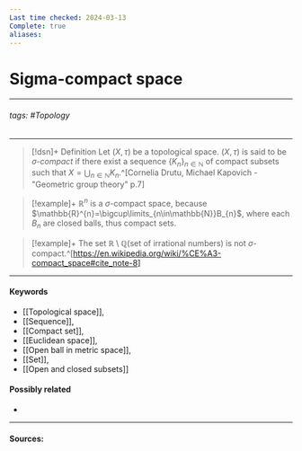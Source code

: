 ```yaml
---
Last time checked: 2024-03-13
Complete: true
aliases:
---
```

# Sigma-compact space
***
###### tags: #Topology  
***
>[!dsn]+ Definition
>Let $(X,\tau)$ be a topological space. $(X,\tau)$ is said to be *$\sigma$-compact* if there exist a sequence $\{K_{n}\}_{n\in\mathbb{N}}$ of compact subsets such that $X=\bigcup_{n\in\mathbb{N}}K_{n}$.^[Cornelia Drutu, Michael Kapovich - "Geometric group theory" p.7]

>[!example]+ 
>$\mathbb{R}^{n}$ is a $\sigma$-compact space, because $\mathbb{R}^{n}=\bigcup\limits_{n\in\mathbb{N}}B_{n}$, where each $B_{n}$ are closed balls, thus compact sets.

>[!example]+
>The set $\mathbb{R}\setminus\mathbb{Q}$(set of irrational numbers) is not $\sigma$-compact.^[https://en.wikipedia.org/wiki/%CE%A3-compact_space#cite_note-8]
***
#### Keywords
- [[Topological space]],
- [[Sequence]],
- [[Compact set]],
- [[Euclidean space]],
- [[Open ball in metric space]],
- [[Set]],
- [[Open and closed subsets]]
#### Possibly related
- 
***
#### Sources: